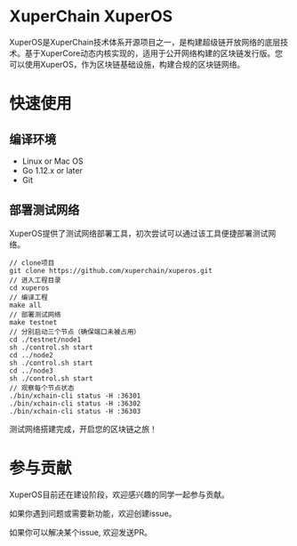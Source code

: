 # XuperChain XuperOS

XuperOS是XuperChain技术体系开源项目之一，是构建超级链开放网络的底层技术。基于XuperCore动态内核实现的，适用于公开网络构建的区块链发行版。您可以使用XuperOS，作为区块链基础设施，构建合规的区块链网络。

# 快速使用

## 编译环境

- Linux or Mac OS
- Go 1.12.x or later
- Git

## 部署测试网络

XuperOS提供了测试网络部署工具，初次尝试可以通过该工具便捷部署测试网络。

```
// clone项目
git clone https://github.com/xuperchain/xuperos.git
// 进入工程目录
cd xuperos
// 编译工程
make all
// 部署测试网络
make testnet
// 分别启动三个节点（确保端口未被占用）
cd ./testnet/node1
sh ./control.sh start
cd ../node2
sh ./control.sh start
cd ../node3
sh ./control.sh start
// 观察每个节点状态
./bin/xchain-cli status -H :36301
./bin/xchain-cli status -H :36302
./bin/xchain-cli status -H :36303

```

测试网络搭建完成，开启您的区块链之旅！

# 参与贡献

XuperOS目前还在建设阶段，欢迎感兴趣的同学一起参与贡献。

如果你遇到问题或需要新功能，欢迎创建issue。

如果你可以解决某个issue, 欢迎发送PR。

